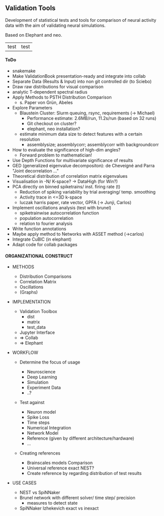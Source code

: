 ## Validation Tools
Development of statistical tests and tools for comparison of neural activity data with the aim of validating neural simulations.

Based on Elephant and neo.

| | |
|---|---|
|test|test|

#### ToDo

+ snakemake
+ Make ValidationBook presentation-ready and integrate into collab
+ Separate Data (Results & Input) into non git controlled dir (to Sciebo)
+ Draw raw distributions for visual comparison
+ analytic T-dependent spectral radius
+ Apply Methods to PSTH Distribution Comparison
    + s. Paper von Grün, Abeles
+ Explore Parameters
    + Blaustein Cluster: Slurm queuing, rsync, requirements (-> Michael)
        + Performance estimate: 2.6MB/run, 11.2s/run (based on 32 runs)
        + Git checkout on cluster?
        + elephant, neo installation?
    + estimate minimum data size to detect features with a certain resolution
        + assemblysize; assemblycorr; assemblycorr with backgroundcorr  
+ How to evaluate the significance of high-dim angles?
    + Forward problem to mathematician!
+ Use Depth Functions for multivariate significance of results
+ GED (generalized eigenvalue decompositon): de Cheveigné and Parra "Joint decorrelation ..."
+ Theoretical distribution of correlation matrix eigenvalues
+ Visualisation in -N/ K-space? -> DataHigh (for Win?)
+ PCA directly on binned spiketrains/ inst. firing rate (t)
    + Reduction of spiking variability by trial averaging/ temp. smoothing
    + Activity trace in <=3D k-space
    + luczak harris paper, rate vector, GPFA (-> Junji, Carlos)
+ Implement oscillations analysis (test with brunel)
    + spiketrainwise autocorrelation function
    + population autocorrelation
    + relation to fourier analysis
+ Write function annotations
+ Maybe apply method to Networks with ASSET method (->carlos)
+ Integrate CuBIC (in elephant)
+ Adapt code for collab packages

#### ORGANIZATIONAL CONSTRUCT

* METHODS

    + Distribution Comparisons
    + Correlation Matrix
    + Oscillations
    + (Graphs)

* IMPLEMENTATION

    + Validation Toolbox
        + dist
        + matrix
        + test_data
    + Jupyter Interface
    + => Collab
    + => Elephant

* WORKFLOW

    + Determine the focus of usage
        + Neuroscience
        + Deep Learning
        + Simulation
        + Experiment Data
        + ..?
        
    + Test against    
        + Neuron model
        + Spike Loss
        + Time steps
        + Numerical Integration
        + Network Model
        + Reference 
        (given by different architecture/hardware)
        + ...

    + Creating references
         + Brainscales models Comparison
         + Universal reference exact NEST?
         + Create reference by regarding distribution of test results

* USE CASES

    + NEST vs SpiNNaker
    + Brunel network with different solver/ time step/ precision
        + measures to detect state
    + SpiNNaker Izhekevich exact vs inexact